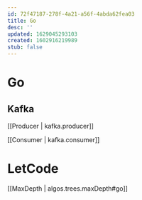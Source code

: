 ```yaml
---
id: 72f47187-278f-4a21-a56f-4abda62fea03
title: Go
desc: ''
updated: 1629045293103
created: 1602916219989
stub: false
---
```


# Go

## Kafka

[[Producer | kafka.producer]]


[[Consumer | kafka.consumer]]

# LetCode
[[MaxDepth |  algos.trees.maxDepth#go]]